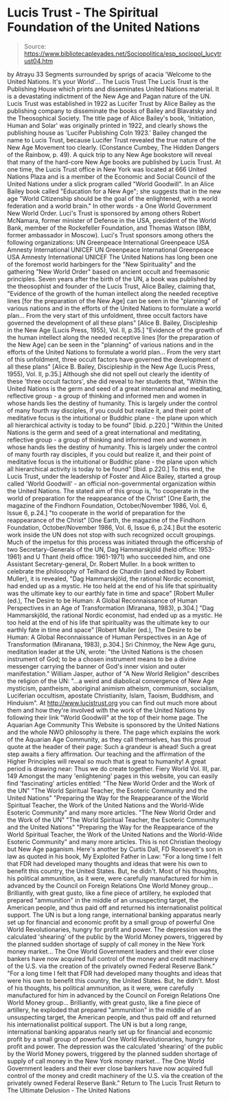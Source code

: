 # Lucis Trust - The Spiritual Foundation of the United Nations

> Source: https://www.bibliotecapleyades.net/Sociopolitica/esp_sociopol_lucytrust04.htm

by Atrayu
33 Segments surrounded by sprigs of acacia 'Welcome to the United Nations. It's your World'...
The Lucis Trust
The Lucis Trust is the Publishing House which prints and disseminates United Nations material. It is a devastating indictment of the New Age and Pagan nature of the UN.
Lucis Trust was established in 1922 as Lucifer Trust by Alice Bailey as the publishing company to disseminate the books of Bailey and Blavatsky and the Theosophical Society. The title page of Alice Bailey's book, 'Initiation, Human and Solar' was originally printed in 1922, and clearly shows the publishing house as 'Lucifer Publishing CoIn 1923.'
Bailey changed the name to Lucis Trust, because Lucifer Trust revealed the true nature of the New Age Movement too clearly. (Constance Cumbey, The Hidden Dangers of the Rainbow, p. 49). A quick trip to any New Age bookstore will reveal that many of the hard-core New Age books are published by Lucis Trust. At one time, the Lucis Trust office in New York was located at 666 United Nations Plaza and is a member of the Economic and Social Council of the United Nations under a slick program called "World Goodwill".
In an Alice Bailey book called "Education for a New Age"; she suggests that in the new age "World Citizenship should be the goal of the enlightened, with a world federation and a world brain." In other words - a One World Government New World Order. Luci's Trust is sponsored by among others Robert McNamara, former minister of Defense in the USA, president of the World Bank, member of the Rockefeller Foundation, and Thomas Watson (IBM, former ambassador in Moscow).
Luci's Trust sponsors among others the following organizations:
UN Greenpeace International Greenpeace USA Amnesty International UNICEF
UN
Greenpeace International
Greenpeace USA
Amnesty International
UNICEF
The United Nations has long been one of the foremost world harbingers for the "New Spirituality" and the gathering "New World Order" based on ancient occult and freemasonic principles.
Seven years after the birth of the UN, a book was published by the theosophist and founder of the Lucis Trust, Alice Bailey, claiming that,
"Evidence of the growth of the human intellect along the needed receptive lines [for the preparation of the New Age] can be seen in the "planning" of various nations and in the efforts of the United Nations to formulate a world plan... From the very start of this unfoldment, three occult factors have governed the development of all these plans" [Alice B. Bailey, Discipleship in the New Age (Lucis Press, 1955), Vol. II, p.35.]
"Evidence of the growth of the human intellect along the needed receptive lines [for the preparation of the New Age] can be seen in the "planning" of various nations and in the efforts of the United Nations to formulate a world plan... From the very start of this unfoldment, three occult factors have governed the development of all these plans"
[Alice B. Bailey, Discipleship in the New Age (Lucis Press, 1955), Vol. II, p.35.]
Although she did not spell out clearly the identity of these 'three occult factors', she did reveal to her students that,
"Within the United Nations is the germ and seed of a great international and meditating, reflective group - a group of thinking and informed men and women in whose hands lies the destiny of humanity. This is largely under the control of many fourth ray disciples, if you could but realize it, and their point of meditative focus is the intuitional or Buddhic plane - the plane upon which all hierarchical activity is today to be found" [Ibid. p.220.]
"Within the United Nations is the germ and seed of a great international and meditating, reflective group - a group of thinking and informed men and women in whose hands lies the destiny of humanity.
This is largely under the control of many fourth ray disciples, if you could but realize it, and their point of meditative focus is the intuitional or Buddhic plane - the plane upon which all hierarchical activity is today to be found"
[Ibid. p.220.]
To this end, the Lucis Trust, under the leadership of Foster and Alice Bailey, started a group called 'World Goodwill' - an official non-governmental organization within the United Nations.
The stated aim of this group is,
"to cooperate in the world of preparation for the reappearance of the Christ" [One Earth, the magazine of the Findhorn Foundation, October/November 1986, Vol. 6, Issue 6, p.24.]
"to cooperate in the world of preparation for the reappearance of the Christ"
[One Earth, the magazine of the Findhorn Foundation, October/November 1986, Vol. 6, Issue 6, p.24.]
But the esoteric work inside the UN does not stop with such recognized occult groupings.
Much of the impetus for this process was initiated through the officership of two Secretary-Generals of the UN, Dag Hammarskjöld (held office: 1953-1961) and U Thant (held office: 1961-1971) who succeeded him, and one Assistant Secretary-general, Dr. Robert Muller.
In a book written to celebrate the philosophy of Teilhard de Chardin (and edited by Robert Muller), it is revealed,
"Dag Hammarskjöld, the rational Nordic economist, had ended up as a mystic. He too held at the end of his life that spirituality was the ultimate key to our earthly fate in time and space" [Robert Muller (ed.), The Desire to be Human: A Global Reconnaissance of Human Perspectives in an Age of Transformation (Miranana, 1983), p.304.]
"Dag Hammarskjöld, the rational Nordic economist, had ended up as a mystic. He too held at the end of his life that spirituality was the ultimate key to our earthly fate in time and space"
[Robert Muller (ed.), The Desire to be Human: A Global Reconnaissance of Human Perspectives in an Age of Transformation (Miranana, 1983), p.304.]
Sri Chinmoy, the New Age guru, meditation leader at the UN, wrote:
"the United Nations is the chosen instrument of God; to be a chosen instrument means to be a divine messenger carrying the banner of God's inner vision and outer manifestation."
William Jasper, author of "A New World Religion" describes the religion of the UN:
"...a weird and diabolical convergence of New Age mysticism, pantheism, aboriginal animism atheism, communism, socialism, Luciferian occultism, apostate Christianity, Islam, Taoism, Buddhism, and Hinduism".
At http://www.lucistrust.org you can find out much more about them and how they're involved with the work of the United Nations by following their link "World Goodwill" at the top of their home page.
The Aquarian Age Community This Website is sponsored by the United Nations and the whole NWO philosophy is there.
The page which explains the work of the Aquarian Age Community, as they call themselves, has this proud quote at the header of their page:
Such a grandeur is ahead! Such a great step awaits a fiery affirmation. Our teaching and the affirmation of the Higher Principles will reveal so much that is great to humanity! A great period is drawing near: Thus we do create together. Fiery World Vol. III, par. 149
Amongst the many 'enlightening' pages in this website, you can easily find 'fascinating' articles entitled:
"The New World Order and the Work of the UN" "The World Spiritual Teacher, the Esoteric Community and the United Nations" "Preparing the Way for the Reappearance of the World Spiritual Teacher, the Work of the United Nations and the World-Wide Esoteric Community" and many more articles.
"The New World Order and the Work of the UN"
"The World Spiritual Teacher, the Esoteric Community and the United Nations"
"Preparing the Way for the Reappearance of the World Spiritual Teacher, the Work of the United Nations and the World-Wide Esoteric Community" and many more articles.
This is not Christian theology but New Age paganism.
Here's another by Curtis Dall, FD Roosevelt's son in law as quoted in his book, My Exploited Father in Law:
"For a long time I felt that FDR had developed many thoughts and ideas that were his own to benefit this country, the United States. But, he didn't. Most of his thoughts, his political ammunition, as it were, were carefully manufactured for him in advanced by the Council on Foreign Relations One World Money group... Brilliantly, with great gusto, like a fine piece of artillery, he exploded that prepared "ammunition" in the middle of an unsuspecting target, the American people, and thus paid off and returned his internationalist political support. The UN is but a long range, international banking apparatus nearly set up for financial and economic profit by a small group of powerful One World Revolutionaries, hungry for profit and power. The depression was the calculated 'shearing' of the public by the World Money powers, triggered by the planned sudden shortage of supply of call money in the New York money market... The One World Government leaders and their ever close bankers have now acquired full control of the money and credit machinery of the U.S. via the creation of the privately owned Federal Reserve Bank."
"For a long time I felt that FDR had developed many thoughts and ideas that were his own to benefit this country, the United States.
But, he didn't. Most of his thoughts, his political ammunition, as it were, were carefully manufactured for him in advanced by the Council on Foreign Relations One World Money group...
Brilliantly, with great gusto, like a fine piece of artillery, he exploded that prepared "ammunition" in the middle of an unsuspecting target, the American people, and thus paid off and returned his internationalist political support.
The UN is but a long range, international banking apparatus nearly set up for financial and economic profit by a small group of powerful One World Revolutionaries, hungry for profit and power. The depression was the calculated 'shearing' of the public by the World Money powers, triggered by the planned sudden shortage of supply of call money in the New York money market...
The One World Government leaders and their ever close bankers have now acquired full control of the money and credit machinery of the U.S. via the creation of the privately owned Federal Reserve Bank."
Return to The Lucis Trust
Return to The Ultimate Delusion - The United Nations

